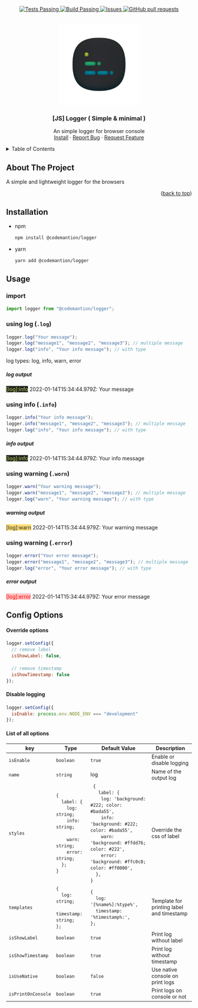 <div id="top"></div>

<p align="center">
  <a href="https://github.com/codemantion/logger/actions">
    <img alt="Tests Passing" src="https://github.com/codemantion/logger/workflows/Tests/badge.svg" />
  </a>
  <a href="https://github.com/codemantion/logger/actions">
    <img alt="Build Passing" src="https://github.com/codemantion/logger/workflows/Build/badge.svg" />
  </a>
  <a href="https://github.com/codemantion/logger/issues">
    <img alt="Issues" src="https://img.shields.io/github/issues/codemantion/logger?color=0088ff" />
  </a>
  <a href="https://github.com/codemantion/logger/pulls">
    <img alt="GitHub pull requests" src="https://img.shields.io/github/issues-pr/codemantion/logger?color=0088ff" />
  </a>
</p>



<!-- PROJECT LOGO -->
<br />
<div align="center">
  <a href="https://github.com/codemantion/logger">
    <img src="https://raw.githubusercontent.com/codemantion/common-assets/master/logos/png/logger.png" alt="Logo" width="220" height="220">
  </a>

<h3 align="center">[JS] Logger ( Simple & minimal )</h3>

  <p align="center">
    An simple logger for browser console
    <br />
    <a href="#installation">Install</a>
    ·
    <a href="https://github.com/codemantion/logger/issues">Report Bug</a>
    ·
    <a href="https://github.com/codemantion/logger/issues">Request Feature</a>
  </p>
</div>



<!-- TABLE OF CONTENTS -->
<details>
  <summary>Table of Contents</summary>
  <ol>
    <li>
      <a href="#about-the-project">About The Project</a>
    </li>
    <li><a href="#installation">Installation</a></li>
    <li><a href="#usage">Usage</a></li>
    <li><a href="#config-options">Config Options</a></li>
<!--     <li>
      <a href="#usage">Usage</a>
      <ul>
        <li><a href="#logging">logging...</a></li>
        <li><a href="#configurations">Configurations</a></li>
        <li><a href="#configurations">Styles</a></li>
      </ul>
    </li>
    <li><a href="#roadmap">Roadmap</a></li>
    <li><a href="#contributors">Contributors</a></li> -->
  </ol>
</details>



<!-- ABOUT THE PROJECT -->
## About The Project

A simple and lightweight logger for the browsers

<p align="right">(<a href="#top">back to top</a>)</p>



<!-- GETTING STARTED -->
## Installation
* npm
  ```sh
  npm install @codemantion/logger
  ```
* yarn
  ```sh
  yarn add @codemantion/logger
  ```
  
## Usage
### import
```js
import logger from "@codemantion/logger";
```

### using log (`.log`)
```js
logger.log("Your message");
logger.log("message1", "message2", "message3"); // multiple message
logger.log("info", "Your info message"); // with type
```
log types: log, info, warn, error
##### log output
<p>
  <span style="background: #222; color: #bada55">[log]:info</span> 2022-01-14T15:34:44.979Z: Your message
</p>


### using info (`.info`)
```js
logger.info("Your info message");
logger.info("message1", "message2", "message3"); // multiple message
logger.log("info", "Your info message"); // with type
```
##### info output
<p>
  <span style="background: #222; color: #bada55">[log]:info</span> 2022-01-14T15:34:44.979Z: Your info message
</p>


### using warning (`.worn`)
```js
logger.warn("Your warning message");
logger.warn("message1", "message2", "message3"); // multiple message
logger.log("warn", "Your warning message"); // with type
```
##### warning output
<p>
  <span style="background: #ffdd76; color: #222">[log]:warn</span> 2022-01-14T15:34:44.979Z: Your warning message
</p>


### using warning (`.error`)
```js
logger.error("Your error message");
logger.error("message1", "message2", "message3"); // multiple message
logger.log("error", "Your error message"); // with type
```
##### error output
<p>
  <span style="background: #ffc0c0; color: #ff0000">[log]:error</span> 2022-01-14T15:34:44.979Z: Your error message
</p>

## Config Options
#### Override options
```js
logger.setConfig({
  // remove label
  isShowLabel: false,
  
  // remove timestamp
  isShowTimestamp: false
});

```
#### Disable logging
```js
logger.setConfig({
  isEnable: process.env.NODE_ENV === "development"
});
```

#### List of all options
| key                | Type          | Default Value | Description                     |
| ------------------ | ------------- | ------------- | ------------------------------- |
| `isEnable`         | `boolean`     | `true`        | Enable or disable logging       |
| `name`             | `string`      |  log          | Name of the output log          |
| `styles`           | <code>{ <br> &emsp;label: {<br> &emsp;&emsp; log: string; <br> &emsp;&emsp; info: string; <br> &emsp;&emsp; warn: string; <br> &emsp;&emsp; error: string; <br> &emsp;}; <br>}</code> | <code> { <br> &emsp; label: {<br> &emsp;&emsp; log: 'background: #222; color: #bada55',<br> &emsp;&emsp; info: 'background: #222; color: #bada55',<br> &emsp;&emsp; warn: 'background: #ffdd76; color: #222',<br> &emsp;&emsp; error: 'background: #ffc0c0; color: #ff0000',<br> &emsp;},<br>}</code> | Override the css of label |
| `templates`        | <code>{ <br> &emsp;log: string; <br> &emsp;timestamp: string;<br>};</code> | <code>{ <br> &emsp;log: '\[%name%]:%type%', <br> &emsp;timestamp: '%timestamp%:',<br>};</code> | Template for printing label and timestamp |
| `isShowLabel`      | `boolean`     | `true`       | Print log without label          |
| `isShowTimestamp`  | `boolean`     | `true`       | Print log without timestamp      |
| `isUseNative`      | `boolean`     | `false`      | Use native console on print logs |
| `isPrintOnConsole` | `boolean`     | `true`       | Print logs on console or not     |